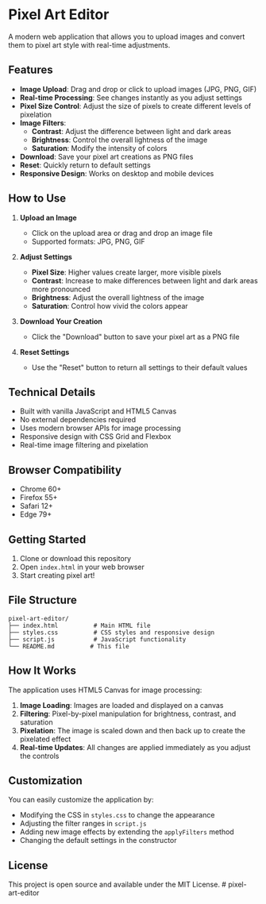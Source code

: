 # Pixel Art Editor

A modern web application that allows you to upload images and convert them to pixel art style with real-time adjustments.

## Features

- **Image Upload**: Drag and drop or click to upload images (JPG, PNG, GIF)
- **Real-time Processing**: See changes instantly as you adjust settings
- **Pixel Size Control**: Adjust the size of pixels to create different levels of pixelation
- **Image Filters**: 
  - **Contrast**: Adjust the difference between light and dark areas
  - **Brightness**: Control the overall lightness of the image
  - **Saturation**: Modify the intensity of colors
- **Download**: Save your pixel art creations as PNG files
- **Reset**: Quickly return to default settings
- **Responsive Design**: Works on desktop and mobile devices

## How to Use

1. **Upload an Image**
   - Click on the upload area or drag and drop an image file
   - Supported formats: JPG, PNG, GIF

2. **Adjust Settings**
   - **Pixel Size**: Higher values create larger, more visible pixels
   - **Contrast**: Increase to make differences between light and dark areas more pronounced
   - **Brightness**: Adjust the overall lightness of the image
   - **Saturation**: Control how vivid the colors appear

3. **Download Your Creation**
   - Click the "Download" button to save your pixel art as a PNG file

4. **Reset Settings**
   - Use the "Reset" button to return all settings to their default values

## Technical Details

- Built with vanilla JavaScript and HTML5 Canvas
- No external dependencies required
- Uses modern browser APIs for image processing
- Responsive design with CSS Grid and Flexbox
- Real-time image filtering and pixelation

## Browser Compatibility

- Chrome 60+
- Firefox 55+
- Safari 12+
- Edge 79+

## Getting Started

1. Clone or download this repository
2. Open `index.html` in your web browser
3. Start creating pixel art!

## File Structure

```
pixel-art-editor/
├── index.html          # Main HTML file
├── styles.css          # CSS styles and responsive design
├── script.js           # JavaScript functionality
└── README.md          # This file
```

## How It Works

The application uses HTML5 Canvas for image processing:

1. **Image Loading**: Images are loaded and displayed on a canvas
2. **Filtering**: Pixel-by-pixel manipulation for brightness, contrast, and saturation
3. **Pixelation**: The image is scaled down and then back up to create the pixelated effect
4. **Real-time Updates**: All changes are applied immediately as you adjust the controls

## Customization

You can easily customize the application by:

- Modifying the CSS in `styles.css` to change the appearance
- Adjusting the filter ranges in `script.js`
- Adding new image effects by extending the `applyFilters` method
- Changing the default settings in the constructor

## License

This project is open source and available under the MIT License. # pixel-art-editor
